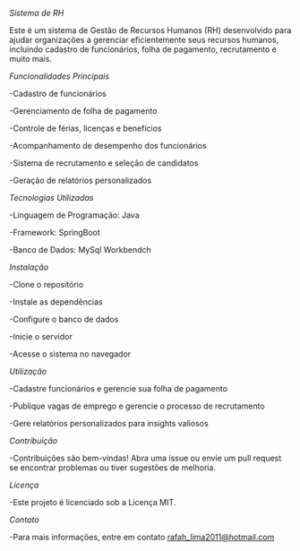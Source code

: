 
*Sistema de RH*


Este é um sistema de Gestão de Recursos Humanos (RH) desenvolvido para ajudar organizações a gerenciar eficientemente seus recursos humanos, incluindo cadastro de funcionários, folha de pagamento, recrutamento e muito mais.


*Funcionalidades Principais*

-Cadastro de funcionários

-Gerenciamento de folha de pagamento

-Controle de férias, licenças e benefícios

-Acompanhamento de desempenho dos funcionários

-Sistema de recrutamento e seleção de candidatos

-Geração de relatórios personalizados


*Tecnologias Utilizadas*

-Linguagem de Programação: Java  

-Framework: SpringBoot

-Banco de Dados: MySql Workbendch


*Instalação*

-Clone o repositório

-Instale as dependências

-Configure o banco de dados

-Inicie o servidor

-Acesse o sistema no navegador


*Utilização*

-Cadastre funcionários e gerencie sua folha de pagamento

-Publique vagas de emprego e gerencie o processo de recrutamento

-Gere relatórios personalizados para insights valiosos


*Contribuição*

-Contribuições são bem-vindas! Abra uma issue ou envie um pull request se encontrar problemas ou tiver sugestões de melhoria.


*Licença*

-Este projeto é licenciado sob a Licença MIT.


*Contato*

-Para mais informações, entre em contato rafah_lima2011@hotmail.com
